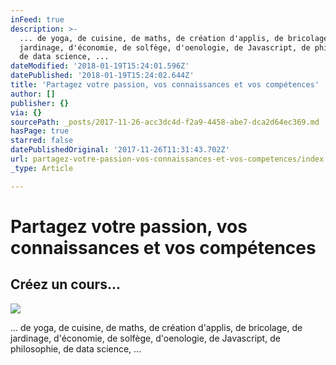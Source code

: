 ```yaml
---
inFeed: true
description: >-
  ... de yoga, de cuisine, de maths, de création d'applis, de bricolage, de
  jardinage, d'économie, de solfège, d'oenologie, de Javascript, de philosophie,
  de data science, ...
dateModified: '2018-01-19T15:24:01.596Z'
datePublished: '2018-01-19T15:24:02.644Z'
title: 'Partagez votre passion, vos connaissances et vos compétences'
author: []
publisher: {}
via: {}
sourcePath: _posts/2017-11-26-acc3dc4d-f2a9-4458-abe7-dca2d64ec369.md
hasPage: true
starred: false
datePublishedOriginal: '2017-11-26T11:31:43.702Z'
url: partagez-votre-passion-vos-connaissances-et-vos-competences/index.html
_type: Article

---
```

# Partagez votre passion, vos connaissances et vos compétences

## Créez un cours...
![](https://the-grid-user-content.s3-us-west-2.amazonaws.com/932343f0-17ad-4a52-a920-45e594534ae3.png)

... de yoga, de cuisine, de maths, de création d'applis, de bricolage, de jardinage, d'économie, de solfège, d'oenologie, de Javascript, de philosophie, de data science, ...